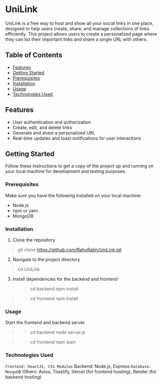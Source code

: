# UniLink

UniLink is a free way to host and show all your social links in one place, designed to help users create, share, and manage collections of links efficiently. This project allows users to create a personalized page where they can list their important links and share a single URL with others.

## Table of Contents

- [Features](#features)
- [Getting Started](#getting-started)
- [Prerequisites](#prerequisites)
- [Installation](#installation)
- [Usage](#usage)
- [Technologies Used](#technologies-used)

## Features

- User authentication and authorization
- Create, edit, and delete links
- Generate and share a personalized URL
- Real-time updates and toast notifications for user interactions

## Getting Started

Follow these instructions to get a copy of the project up and running on your local machine for development and testing purposes.

### Prerequisites

Make sure you have the following installed on your local machine:

- Node.js
- npm or yarn
- MongoDB

### Installation

1. Clone the repository

> git clone https://github.com/RahuRabh/UniLink.git

2. Navigate to the project directory

> cd UniLink

3. Install dependencies for the backend and frontend

>> cd backend
>> npm install

>> cd frontend
>> npm install

### Usage

Start the frontend and backend server

>> cd backend
>> node server.js

>> cd frontend
>> npm start

### Technologies Used

` Frontend: ReactJS, CSS Modules
` Backend: Node.js, Express
` Database: MongoDB
` Others: Axios, Toastify, Vercel (for frontend hosting), Render (for backend hosting)
